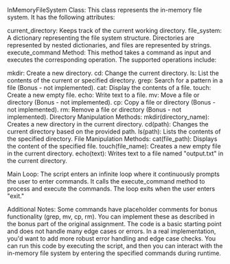 InMemoryFileSystem Class:
This class represents the in-memory file system. It has the following attributes:

current_directory: Keeps track of the current working directory.
file_system: A dictionary representing the file system structure. Directories are represented by nested dictionaries, and files are represented by strings.
execute_command Method:
This method takes a command as input and executes the corresponding operation. The supported operations include:

mkdir: Create a new directory.
cd: Change the current directory.
ls: List the contents of the current or specified directory.
grep: Search for a pattern in a file (Bonus - not implemented).
cat: Display the contents of a file.
touch: Create a new empty file.
echo: Write text to a file.
mv: Move a file or directory (Bonus - not implemented).
cp: Copy a file or directory (Bonus - not implemented).
rm: Remove a file or directory (Bonus - not implemented).
Directory Manipulation Methods:
mkdir(directory_name): Creates a new directory in the current directory.
cd(path): Changes the current directory based on the provided path.
ls(path): Lists the contents of the specified directory.
File Manipulation Methods:
cat(file_path): Displays the content of the specified file.
touch(file_name): Creates a new empty file in the current directory.
echo(text): Writes text to a file named "output.txt" in the current directory.

Main Loop:
The script enters an infinite loop where it continuously prompts the user to enter commands. It calls the execute_command method to process and execute the commands. The loop exits when the user enters "exit."

Additional Notes:
Some commands have placeholder comments for bonus functionality (grep, mv, cp, rm). You can implement these as described in the bonus part of the original assignment.
The code is a basic starting point and does not handle many edge cases or errors. In a real implementation, you'd want to add more robust error handling and edge case checks.
You can run this code by executing the script, and then you can interact with the in-memory file system by entering the specified commands during runtime.
